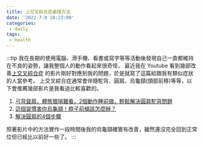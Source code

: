 ```yaml
---
title: 上交叉綜合症處理方法
date: '2022-7-8 10:23:00'
categories:
 - daily
tags:
 - health
---
```


:::tip
我在長期的使用電腦、滑手機、看書或寫字等等活動後發現自己一直都維持在不良的姿勢，讓我整個人的動作看起來很奇怪，
最近我在 Youtube 看到幾部改善[上交叉綜合症](https://reurl.cc/x9508L)
的影片剛好對應到我的問題，於是就寫了這篇給跟我有類似症狀的人當參考。
上交叉綜合症通常會伴隨駝背、圓肩、烏龜頸(頭部前移)等等，以下會推薦幾部影片是我看過比較喜歡的。  

1. [弓背聳肩，體態猥瑣難看，2個動作睡前做，輕鬆解決圓肩駝背問題](https://youtu.be/-KMBzCYNp2Y)  
2. [這個習慣害你烏龜頸！脖子前傾該怎麼辦？](https://youtu.be/fJywDb-kxQ0)  
3. [解決圓肩的4個步驟](https://youtu.be/E4vidJNruVg)  

照著影片中的方法實作一段時間後我的烏龜頸確實有改善，雖然還沒完全回到正常位但已經比以前好一些了。
:::